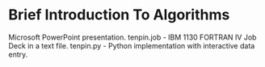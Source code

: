 # Brief Introduction To Algorithms
Microsoft PowerPoint presentation.
tenpin.job - IBM 1130 FORTRAN IV Job Deck in a text file.
tenpin.py  - Python implementation with interactive data entry.


